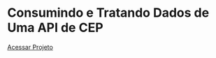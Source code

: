 # Consumindo e Tratando Dados de Uma API de CEP

[Acessar Projeto](https://alura-books-metodos-de-array-ten.vercel.app/)
